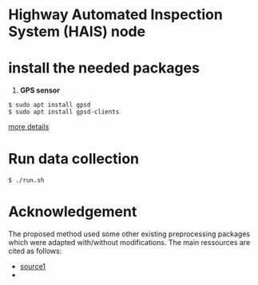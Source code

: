 #  Highway Automated Inspection System (HAIS) node


# install the needed  packages

1. **GPS sensor**
```
$ sudo apt install gpsd
$ sudo apt install gpsd-clients
```
[more details](https://gpswebshop.com/blogs/tech-support-by-os-linux/how-to-connect-an-usb-gps-receiver-with-a-linux-computer)


# Run data collection 
```
$ ./run.sh
```

# Acknowledgement

The proposed method used some other existing preprocessing packages which were adapted with/without modifications. The main ressources are cited as follows:
*  [source1](https://github.com/)
* 